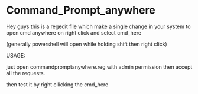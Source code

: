 # Command_Prompt_anywhere
Hey guys this is a regedit file which make a single change in your system to open cmd anywhere on right click and select cmd_here

(generally powershell will open while holding shift then right click) 


USAGE:

just open commandpromptanywhere.reg with admin permission then accept all the requests.

then test it by right cllicking the cmd_here
